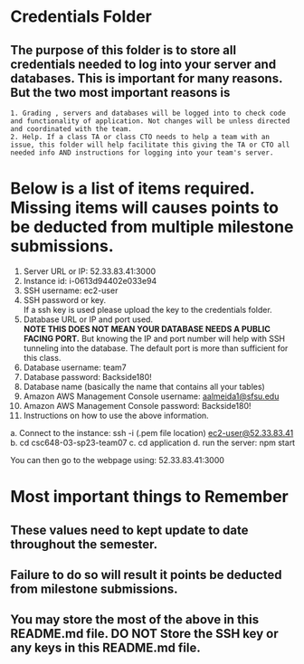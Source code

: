 # Credentials Folder

## The purpose of this folder is to store all credentials needed to log into your server and databases. This is important for many reasons. But the two most important reasons is
    1. Grading , servers and databases will be logged into to check code and functionality of application. Not changes will be unless directed and coordinated with the team.
    2. Help. If a class TA or class CTO needs to help a team with an issue, this folder will help facilitate this giving the TA or CTO all needed info AND instructions for logging into your team's server. 


# Below is a list of items required. Missing items will causes points to be deducted from multiple milestone submissions.

1. Server URL or IP: 52.33.83.41:3000
2. Instance id: i-0613d94402e033e94
3. SSH username: ec2-user
4. SSH password or key.
    <br> If a ssh key is used please upload the key to the credentials folder.
4. Database URL or IP and port used.
    <br><strong> NOTE THIS DOES NOT MEAN YOUR DATABASE NEEDS A PUBLIC FACING PORT.</strong> But knowing the IP and port number will help with SSH tunneling into the database. The default port is more than sufficient for this class.
5. Database username: team7
6. Database password: Backside180!
7. Database name (basically the name that contains all your tables)
8. Amazon AWS Management Console username: aalmeida1@sfsu.edu
9. Amazon AWS Management Console password: Backside180!
9. Instructions on how to use the above information.

a. Connect to the instance: 
ssh -i (.pem file location) ec2-user@52.33.83.41
b. cd csc648-03-sp23-team07
c. cd application
d. run the server: 
npm start

You can then go to the webpage using: 52.33.83.41:3000


# Most important things to Remember
## These values need to kept update to date throughout the semester. <br>
## <strong>Failure to do so will result it points be deducted from milestone submissions.</strong><br>
## You may store the most of the above in this README.md file. DO NOT Store the SSH key or any keys in this README.md file.


